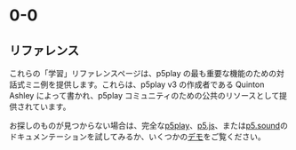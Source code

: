 # 0-0

## リファレンス

これらの「学習」リファレンスページは、p5play の最も重要な機能のための対話式ミニ例を提供します。これらは、p5play v3 の作成者である Quinton Ashley によって書かれ、p5play コミュニティのための公共のリソースとして提供されています。

お探しのものが見つからない場合は、完全な[p5play](../docs/classes/Sprite.html)、[p5.js](https://p5js.org/reference/)、または[p5.sound](https://p5js.org/reference/#/libraries/p5.sound)のドキュメンテーションを試してみるか、いくつかの[デモ](https://openprocessing.org/user/350295?o=35&view=sketches)をご覧ください。
